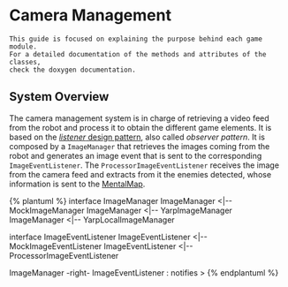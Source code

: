 # Camera Management

```
This guide is focused on explaining the purpose behind each game module. 
For a detailed documentation of the methods and attributes of the classes, 
check the doxygen documentation.  
```

## System Overview
The camera management system is in charge of retrieving a video feed from the robot and process it to obtain the different game elements. It is based on the [*listener* design pattern](https://en.wikipedia.org/wiki/Observer_pattern), also called *observer pattern*. It is composed by a `ImageManager` that retrieves the images coming from the robot and generates an image event that is sent to the corresponding  `ImageEventListener`. The `ProcessorImageEventListener` receives the image from the camera feed and extracts from it the enemies detected, whose information is sent to the [MentalMap](data-management/mental-map.md).

{% plantuml %}
interface ImageManager
ImageManager <|-- MockImageManager
ImageManager <|-- YarpImageManager
ImageManager <|-- YarpLocalImageManager

interface ImageEventListener
ImageEventListener <|-- MockImageEventListener
ImageEventListener <|-- ProcessorImageEventListener

ImageManager -right- ImageEventListener : notifies >
{% endplantuml %}

